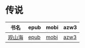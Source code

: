# 传说

| 书名 | epub | mobi | azw3 |
| --- | --- | --- | --- |
| [观山海](http://ct.dalanmei.com/f/31084289-571815653-ea0ab5) | [epub](http://ct.dalanmei.com/f/31084289-571815653-ea0ab5) | [mobi](http://ct.dalanmei.com/f/31084289-571546648-7e02bc) | [azw3](http://ct.dalanmei.com/f/31084289-572020875-72d521) |
